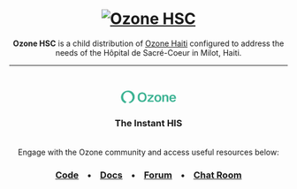 <h1 align="center">
  <a href="https://www.holyname.org/foundation/haitihealthpromise.aspx"><img src="https://crudem.org/wp-content/uploads/2023/07/2021HN-Logo_RGB_Horizontal_HHP-scaled-e1690430519668.jpg" alt="Ozone HSC" width="30%"/></a>
</h1>

<p align="center">
    <b>Ozone HSC</b> is a child distribution of <a href="https://www.ozone-his.com/case-studies/case-study-ht-1">Ozone Haiti</a> configured to address the needs of the Hôpital de Sacré-Coeur in Milot, Haiti.
    <br/>
</p>

---

<br/>

<p align="center">
    <a href="https://docs.ozone-his.com/"><img src="https://raw.githubusercontent.com/ozone-his/.github/refs/heads/main/profile/ozone-logo.png" alt="Ozone" width="20%"/></a>
</p>

<h3 align="center">The Instant HIS</h3>

<p align="center">
    <br/>Engage with the Ozone community and access useful resources below:
</p>

<h3 align="center">
    <a href="https://github.com/ozone-his/">Code</a>&nbsp;&nbsp;&nbsp;&nbsp;•&nbsp;&nbsp;&nbsp;&nbsp;<a href="https://docs.ozone-his.com/">Docs</a>&nbsp;&nbsp;&nbsp;&nbsp;•&nbsp;&nbsp;&nbsp;&nbsp;<a href="https://talk.openmrs.org/c/software/ozone-his/70">Forum</a>&nbsp;&nbsp;&nbsp;&nbsp;•&nbsp;&nbsp;&nbsp;&nbsp;<a href="https://openmrs.slack.com/archives/C02PYQD5D0A">Chat Room</a>
</h3>
